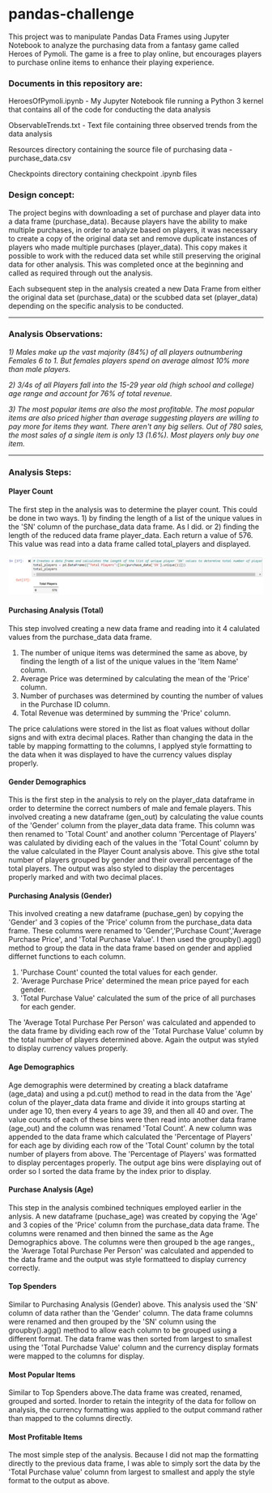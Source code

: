 # pandas-challenge

This project was to manipulate Pandas Data Frames using Jupyter Notebook to analyze the purchasing data from a fantasy game called Heroes of Pymoli. The game is a free to play online, but encourages players to purchase online items to enhance their playing experience.


### Documents in this repository are:

HeroesOfPymoli.ipynb - My Jupyter Notebook file running a Python 3 kernel that contains all of the code for conducting the data analysis 

ObservableTrends.txt - Text file containing three observed trends from the data analysis

Resources directory containing the source file of purchasing data - purchase_data.csv

Checkpoints directory containing checkpoint .ipynb files


### Design concept:

The project begins with downloading a set of purchase and player data into a data frame (purchase_data). Because players have the ability to make multiple purchases, in order to analyze based on players, it was necessary to create a copy of the original data set and remove duplicate instances of players who made multiple purchases (player_data). This copy makes it possible to work with the reduced data set while still preserving the original data for other analysis. This was completed once at the beginning and called as required through out the analysis.

Each subsequent step in the analysis created a new Data Frame from either the original data set (purchase_data) or the scubbed data set (player_data) depending on the specific analysis to be conducted.

***
### Analysis Observations:

*1) Males make up the vast majority (84%) of all players outnumbering Females 6 to 1. But females players spend on average almost 10% more than male players.*

*2) 3/4s of all Players fall into the 15-29 year old (high school and college) age range and account for 76% of total revenue.*

*3) The most popular items are also the most profitable. The most popular items are also priced higher than average suggesting players are willing to pay more for items they want. There aren't any big sellers. Out of 780 sales, the most sales of a single item is only 13 (1.6%). Most players only buy one item.*

***
### Analysis Steps:

#### Player Count

The first step in the analysis was to determine the player count. This could be done in two ways. 1) by finding the length of a list of the unique values in the 'SN' column of the purchase_data data frame. As I did.  or 2) finding the length of the reduced data frame player_data. Each return a value of 576. This value was read into a data frame called total_players and displayed.

![alt tag](https://github.com/robertjbowen/pandas-challenge/blob/main/images/Picture1.png)

#### Purchasing Analysis (Total)

This step involved creating a new data frame and reading into it 4 calulated values from the purchase_data data frame. 

1) The number of unique items was determined the same as above, by finding the length of a list of the unique values in the 'Item Name' column. 
2) Average Price was determined by calculating the mean of the 'Price' column. 
3) Number of purchases was determined by counting the number of values in the Purchase ID column. 
4) Total Revenue was determined by summing the 'Price' column.

The price calulations were stored in the list as float values without dollar signs and with extra decimal places. Rather than changing the data in the table by mapping formatting to the columns, I applyed style formatting to the data when it was displayed to have the currency values display properly.


#### Gender Demographics

This is the first step in the analysis to rely on the player_data dataframe in order to determine the correct numbers of male and female players. This involved creating a new dataframe (gen_out) by calculating the value counts of the 'Gender' column from the player_data data frame. This column was then renamed to 'Total Count' and another column 'Percentage of Players' was calulated by dividing each of the values in the 'Total Count' column by the value calculated in the  Player Count analysis above. This give sthe total number of players grouped by gender and their overall percentage of the total players. The output was also styled to display the percentages properly marked and with two decimal places.


#### Purchasing Analysis (Gender)

This involved creating a new dataframe (puchase_gen) by copying the 'Gender' and 3 copies of the 'Price' column from the purchase_data data frame. These columns were renamed to 'Gender','Purchase Count','Average Purchase Price', and 'Total Purchase Value'. I then used the groupby().agg() method to group the data in the data frame based on gender and applied differnet functions to each column. 

1) 'Purchase Count' counted the total values for each gender. 
2) 'Average Purchase Price' determined the mean price payed for each gender.
3) 'Total Purchase Value' calculated the sum of the price of all purchases for each gender.

The 'Average Total Purchase Per Person' was calculated and appended to the data frame by dividing each row of the 'Total Purchase Value' column by the total number of players determined above. Again the output was styled to display currency values properly.


#### Age Demographics

Age demographis were determined by creating a black dataframe (age_data) and using a pd.cut() method to read in the data from the 'Age' colun of the player_data data frame and divide it into groups starting at under age 10, then every 4 years to age 39, and then all 40 and over. The value counts of each of these bins were then read into another data frame (age_out) and the column was renamed 'Total Count'. A new column was appended to the data frame which calculated the 'Percentage of Players' for each age by dividing each row of the 'Total Count' column by the total number of players from above. The 'Percentage of Players' was formatted to display percentages properly. The output age bins were displaying out of order so I sorted the data frame by the index prior to display.  


#### Purchase Analysis (Age)

This step in the analysis combined techniques employed earlier in the anlysis. A new dataframe (puchase_age) was created by copying the 'Age' and 3 copies of the 'Price' column from the purchase_data data frame. The columns were renamed and then binned the same as the Age Demographics above. The columns were then grouped b the age ranges,, the 'Average Total Purchase Per Person' was calculated and appended to the data frame and the output was style formatteed to display currency correctly.


#### Top Spenders

Similar to Purchasing Analysis (Gender) above. This analysis used the 'SN' column of data rather than the 'Gender' column. The data frame columns were renamed and then grouped by the 'SN' column using the groupby().agg() method to allow each column to be grouped using a different format. The data frame was then sorted from largest to smallest using the 'Total Purchadse Value' column and the currency display formats were mapped to the columns for display.


#### Most Popular Items

Similar to Top Spenders above.The data frame was created, renamed, grouped and sorted. Inorder to retain the integrity of the data for follow on analysis, the currency formatting was applied to the output command rather than mapped to the columns directly.

#### Most Profitable Items

The most simple step of the analysis. Because I did not map the formatting directly to the previous data frame, I was able to simply sort the data by the 'Total Purchase value' column from largest to smallest and apply the style format to the output as above.
